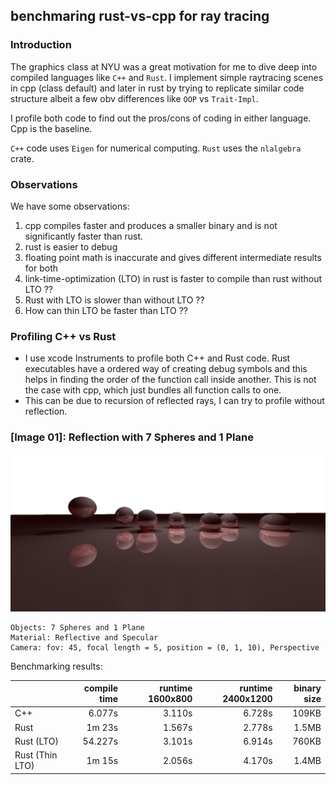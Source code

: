 ## benchmaring rust-vs-cpp for ray tracing

### Introduction
The graphics class at NYU was a great motivation for me to dive deep into compiled languages like `C++` and `Rust`. I implement simple raytracing scenes in cpp (class default) and later in rust by trying to replicate similar code structure albeit a few obv differences like `OOP` vs `Trait-Impl`. 

I profile both code to find out the pros/cons of coding in either language. Cpp is the baseline.


`C++` code uses `Eigen` for numerical computing. `Rust` uses the `nlalgebra` crate. 

### Observations
We have some observations:
1. cpp compiles faster and produces a smaller binary and is not significantly faster than rust.
2. rust is easier to debug
3. floating point math is inaccurate and gives different intermediate results for both
4. link-time-optimization (LTO) in rust is faster to compile than rust without LTO ??
5. Rust with LTO is slower than without LTO ??
6. How can thin LTO be faster than LTO ??

### Profiling C++ vs Rust
- I use xcode Instruments to profile both C++ and Rust code. Rust executables have a ordered way of creating debug symbols and this helps in finding the order of the function call inside another. This is not the case with cpp, which just bundles all function calls to one. 
- This can be due to recursion of reflected rays, I can try to profile without reflection. 


### [Image 01]: Reflection with 7 Spheres and 1 Plane
<img src="./scene.png">

```
Objects: 7 Spheres and 1 Plane
Material: Reflective and Specular
Camera: fov: 45, focal length = 5, position = (0, 1, 10), Perspective
```


Benchmarking results:

|      | compile time | runtime 1600x800 | runtime 2400x1200 | binary size |
| :--- | ---:        | ---:              | ---:               | ---:        |
| C++  | 6.077s      | 3.110s            | 6.728s             | 109KB       |
| Rust | 1m 23s      | 1.567s            | 2.778s             | 1.5MB       |
| Rust (LTO) | 54.227s | 3.101s            | 6.914s             | 760KB       |
| Rust (Thin LTO) | 1m 15s | 2.056s            | 4.170s             | 1.4MB       |

